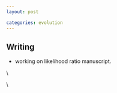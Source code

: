 ```yaml
---
layout: post

categories: evolution
---
```






 





Writing
-------

-   working on likelihood ratio manuscript.

\

\

